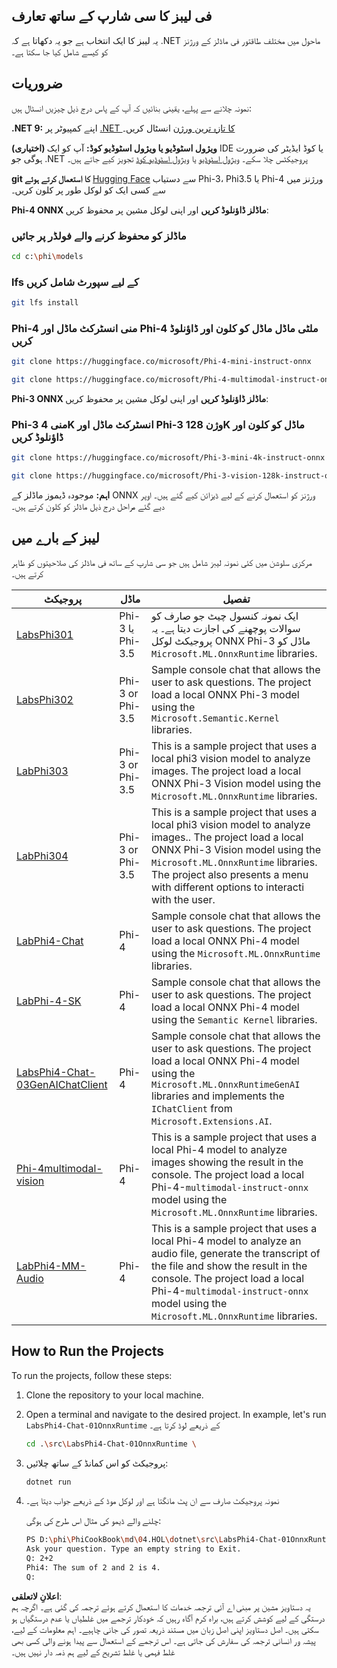 ## فی لیبز کا سی شارپ کے ساتھ تعارف

یہ لیبز کا ایک انتخاب ہے جو یہ دکھاتا ہے کہ .NET ماحول میں مختلف طاقتور فی ماڈلز کے ورژنز کو کیسے شامل کیا جا سکتا ہے۔

## ضروریات

نمونہ چلانے سے پہلے، یقینی بنائیں کہ آپ کے پاس درج ذیل چیزیں انسٹال ہیں:

**.NET 9:** اپنے کمپیوٹر پر [.NET کا تازہ ترین ورژن](https://dotnet.microsoft.com/download/dotnet?WT.mc_id=aiml-137032-kinfeylo) انسٹال کریں۔

**(اختیاری) ویژول اسٹوڈیو یا ویژول اسٹوڈیو کوڈ:** آپ کو ایک IDE یا کوڈ ایڈیٹر کی ضرورت ہوگی جو .NET پروجیکٹس چلا سکے۔ [ویژول اسٹوڈیو](https://visualstudio.microsoft.com?WT.mc_id=aiml-137032-kinfeylo) یا [ویژول اسٹوڈیو کوڈ](https://code.visualstudio.com?WT.mc_id=aiml-137032-kinfeylo) تجویز کیے جاتے ہیں۔

**git کا استعمال کرتے ہوئے** [Hugging Face](https://huggingface.co/collections/lokinfey/phi-4-family-679c6f234061a1ab60f5547c) سے دستیاب Phi-3، Phi3.5 یا Phi-4 ورژنز میں سے کسی ایک کو لوکل طور پر کلون کریں۔

**Phi-4 ONNX ماڈلز ڈاؤنلوڈ کریں** اور اپنی لوکل مشین پر محفوظ کریں:

### ماڈلز کو محفوظ کرنے والے فولڈر پر جائیں

```bash
cd c:\phi\models
```

### lfs کے لیے سپورٹ شامل کریں

```bash
git lfs install 
```

### Phi-4 منی انسٹرکٹ ماڈل اور Phi-4 ملٹی ماڈل ماڈل کو کلون اور ڈاؤنلوڈ کریں

```bash
git clone https://huggingface.co/microsoft/Phi-4-mini-instruct-onnx

git clone https://huggingface.co/microsoft/Phi-4-multimodal-instruct-onnx
```

**Phi-3 ONNX ماڈلز ڈاؤنلوڈ کریں** اور اپنی لوکل مشین پر محفوظ کریں:

### Phi-3 منی 4K انسٹرکٹ ماڈل اور Phi-3 وژن 128K ماڈل کو کلون اور ڈاؤنلوڈ کریں

```bash
git clone https://huggingface.co/microsoft/Phi-3-mini-4k-instruct-onnx

git clone https://huggingface.co/microsoft/Phi-3-vision-128k-instruct-onnx-cpu
```

**اہم:** موجودہ ڈیموز ماڈلز کے ONNX ورژنز کو استعمال کرنے کے لیے ڈیزائن کیے گئے ہیں۔ اوپر دیے گئے مراحل درج ذیل ماڈلز کو کلون کرتے ہیں۔

## لیبز کے بارے میں

مرکزی سلوشن میں کئی نمونہ لیبز شامل ہیں جو سی شارپ کے ساتھ فی ماڈلز کی صلاحیتوں کو ظاہر کرتے ہیں۔

| پروجیکٹ | ماڈل | تفصیل |
| ------------ | -----------| ----------- |
| [LabsPhi301](../../../../../md/04.HOL/dotnet/src/LabsPhi301) | Phi-3 یا Phi-3.5 | ایک نمونہ کنسول چیٹ جو صارف کو سوالات پوچھنے کی اجازت دیتا ہے۔ یہ پروجیکٹ لوکل ONNX Phi-3 ماڈل کو `Microsoft.ML.OnnxRuntime` libraries. |
| [LabsPhi302](../../../../../md/04.HOL/dotnet/src/LabsPhi302) | Phi-3 or Phi-3.5 | Sample console chat that allows the user to ask questions. The project load a local ONNX Phi-3 model using the `Microsoft.Semantic.Kernel` libraries. |
| [LabPhi303](../../../../../md/04.HOL/dotnet/src/LabsPhi303) | Phi-3 or Phi-3.5 | This is a sample project that uses a local phi3 vision model to analyze images. The project load a local ONNX Phi-3 Vision model using the `Microsoft.ML.OnnxRuntime` libraries. |
| [LabPhi304](../../../../../md/04.HOL/dotnet/src/LabsPhi304) | Phi-3 or Phi-3.5 | This is a sample project that uses a local phi3 vision model to analyze images.. The project load a local ONNX Phi-3 Vision model using the `Microsoft.ML.OnnxRuntime` libraries. The project also presents a menu with different options to interacti with the user. | 
| [LabPhi4-Chat](../../../../../md/04.HOL/dotnet/src/LabsPhi4-Chat-01OnnxRuntime) | Phi-4 | Sample console chat that allows the user to ask questions. The project load a local ONNX Phi-4 model using the `Microsoft.ML.OnnxRuntime` libraries. |
| [LabPhi-4-SK](../../../../../md/04.HOL/dotnet/src/LabsPhi4-Chat-02SK) | Phi-4 | Sample console chat that allows the user to ask questions. The project load a local ONNX Phi-4 model using the `Semantic Kernel` libraries. |
| [LabsPhi4-Chat-03GenAIChatClient](../../../../../md/04.HOL/dotnet/src/LabsPhi4-Chat-03GenAIChatClient) | Phi-4 | Sample console chat that allows the user to ask questions. The project load a local ONNX Phi-4 model using the `Microsoft.ML.OnnxRuntimeGenAI` libraries and implements the `IChatClient` from `Microsoft.Extensions.AI`. |
| [Phi-4multimodal-vision](../../../../../md/04.HOL/dotnet/src/LabsPhi4-MultiModal-01Images) | Phi-4 | This is a sample project that uses a local Phi-4 model to analyze images showing the result in the console. The project load a local Phi-4-`multimodal-instruct-onnx` model using the `Microsoft.ML.OnnxRuntime` libraries. |
| [LabPhi4-MM-Audio](../../../../../md/04.HOL/dotnet/src/LabsPhi4-MultiModal-02Audio) | Phi-4 |This is a sample project that uses a local Phi-4 model to analyze an audio file, generate the transcript of the file and show the result in the console. The project load a local Phi-4-`multimodal-instruct-onnx` model using the `Microsoft.ML.OnnxRuntime` libraries. |

## How to Run the Projects

To run the projects, follow these steps:

1. Clone the repository to your local machine.

1. Open a terminal and navigate to the desired project. In example, let's run `LabsPhi4-Chat-01OnnxRuntime` کے ذریعے لوڈ کرتا ہے۔

    ```bash
    cd .\src\LabsPhi4-Chat-01OnnxRuntime \
    ```

1. پروجیکٹ کو اس کمانڈ کے ساتھ چلائیں:

    ```bash
    dotnet run
    ```

1. نمونہ پروجیکٹ صارف سے ان پٹ مانگتا ہے اور لوکل موڈ کے ذریعے جواب دیتا ہے۔

   چلنے والے ڈیمو کی مثال اس طرح کی ہوگی:

   ```bash
   PS D:\phi\PhiCookBook\md\04.HOL\dotnet\src\LabsPhi4-Chat-01OnnxRuntime> dotnet run
   Ask your question. Type an empty string to Exit.
   Q: 2+2
   Phi4: The sum of 2 and 2 is 4.
   Q:
   ```

**اعلانِ لاتعلقی**:  
یہ دستاویز مشین پر مبنی اے آئی ترجمہ خدمات کا استعمال کرتے ہوئے ترجمہ کی گئی ہے۔ اگرچہ ہم درستگی کے لیے کوشش کرتے ہیں، براہ کرم آگاہ رہیں کہ خودکار ترجمے میں غلطیاں یا عدم درستگیاں ہو سکتی ہیں۔ اصل دستاویز اپنی اصل زبان میں مستند ذریعہ تصور کی جانی چاہیے۔ اہم معلومات کے لیے، پیشہ ور انسانی ترجمہ کی سفارش کی جاتی ہے۔ اس ترجمے کے استعمال سے پیدا ہونے والی کسی بھی غلط فہمی یا غلط تشریح کے لیے ہم ذمہ دار نہیں ہیں۔